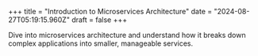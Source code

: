 +++
title = "Introduction to Microservices Architecture"
date = "2024-08-27T05:19:15.960Z"
draft = false
+++

  Dive into microservices architecture and understand how it breaks down complex applications into smaller, manageable services.
        
